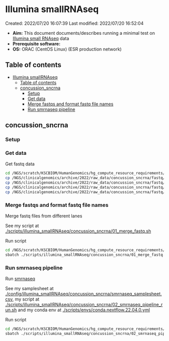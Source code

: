 # Illumina smallRNAseq

Created: 2022/07/20 16:07:39
Last modified: 2022/07/20 16:52:04

- **Aim:** This document documents/describes running a minimal test on [Illumina small RNAseq](https://www.illumina.com/techniques/sequencing/rna-sequencing/small-rna-seq.html) data
- **Prerequisite software:**
- **OS:** ORAC (CentOS Linux) (ESR production network)

## Table of contents

- [Illumina smallRNAseq](#illumina-smallrnaseq)
  - [Table of contents](#table-of-contents)
  - [concussion_sncrna](#concussion_sncrna)
    - [Setup](#setup)
    - [Get data](#get-data)
    - [Merge fastqs and format fastq file names](#merge-fastqs-and-format-fastq-file-names)
    - [Run smrnaseq pipeline](#run-smrnaseq-pipeline)

## concussion_sncrna

### Setup

### Get data

Get fastq data

```bash
cd /NGS/scratch/KSCBIOM/HumanGenomics/hg_compute_resource_requirements/
cp /NGS/clinicalgenomics/archive/2022/raw_data/concussion_sncrna/fastq/AGRF_CAGRF22039970_HF5NKDMXY/CTRL_01_A*.fastq.gz /NGS/scratch/KSCBIOM/HumanGenomics/hg_compute_resource_requirements/fastq_raw/concussion_sncrna/
cp /NGS/clinicalgenomics/archive/2022/raw_data/concussion_sncrna/fastq/AGRF_CAGRF22039970_HF5NKDMXY/CTRL_02_A*.fastq.gz /NGS/scratch/KSCBIOM/HumanGenomics/hg_compute_resource_requirements/fastq_raw/concussion_sncrna/
cp /NGS/clinicalgenomics/archive/2022/raw_data/concussion_sncrna/fastq/AGRF_CAGRF22039970_HF5NKDMXY/RUGBY_01_A*.fastq.gz /NGS/scratch/KSCBIOM/HumanGenomics/hg_compute_resource_requirements/fastq_raw/concussion_sncrna/
cp /NGS/clinicalgenomics/archive/2022/raw_data/concussion_sncrna/fastq/AGRF_CAGRF22039970_HF5NKDMXY/RUGBY_01_B*.fastq.gz /NGS/scratch/KSCBIOM/HumanGenomics/hg_compute_resource_requirements/fastq_raw/concussion_sncrna/
```

### Merge fastqs and format fastq file names

Merge fastq files from different lanes

See my script at [./scripts/illumina_smallRNAseq/concussion_sncrna/01_merge_fastq.sh](https://github.com/leahkemp/hg_compute_resource_requirements/blob/main/scripts/illumina_smallRNAseq/concussion_sncrna/01_merge_fastq.sh)

Run script

```bash
cd /NGS/scratch/KSCBIOM/HumanGenomics/hg_compute_resource_requirements/
sbatch ./scripts/illumina_smallRNAseq/concussion_sncrna/01_merge_fastq.sh
```

### Run smrnaseq pipeline

Run [smrnaseq](https://github.com/nf-core/smrnaseq)

See my samplesheet at [./config/illumina_smallRNAseq/concussion_sncrna/smrnaseq_samplesheet.csv](https://github.com/leahkemp/hg_compute_resource_requirements/blob/main/config/illumina_smallRNAseq/concussion_sncrna/smrnaseq_samplesheet.csv), my script at [./scripts/illumina_smallRNAseq/concussion_sncrna/02_smrnaseq_pipeline_run.sh](https://github.com/leahkemp/hg_compute_resource_requirements/blob/main/scripts/illumina_smallRNAseq/concussion_sncrna/02_smrnaseq_pipeline_run.sh) and my conda env at [./scripts/envs/conda.nextflow.22.04.0.yml](https://github.com/leahkemp/hg_compute_resource_requirements/blob/main/scripts/envs/conda.nextflow.22.04.0.yml)

Run script

```bash
cd /NGS/scratch/KSCBIOM/HumanGenomics/hg_compute_resource_requirements/
sbatch ./scripts/illumina_smallRNAseq/concussion_sncrna/02_smrnaseq_pipeline_run.sh
```
